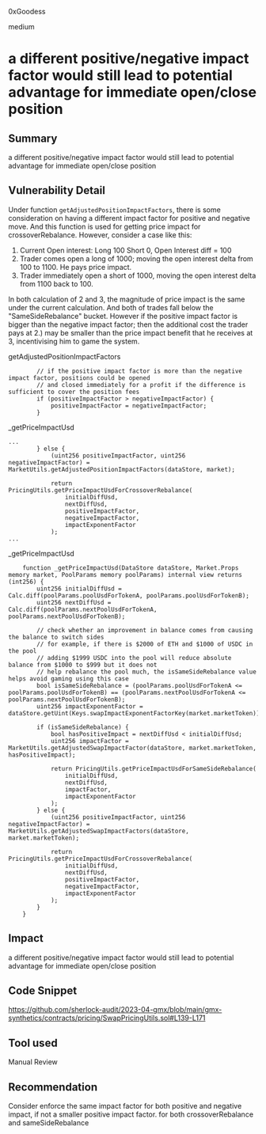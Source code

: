 0xGoodess

medium

# a different positive/negative impact factor would still lead to potential advantage for immediate open/close position

## Summary
a different positive/negative impact factor would still lead to potential advantage for immediate open/close position

## Vulnerability Detail

Under function `getAdjustedPositionImpactFactors`, there is some consideration on having a different impact factor for positive and negative move. And this function is used for getting price impact for crossoverRebalance. However, consider a case like this:

1. Current Open interest: Long 100 Short 0, Open Interest diff = 100
2. Trader comes open a long of 1000; moving the open interest delta from 100 to 1100. He pays price impact.
3. Trader immediately open a short of 1000, moving the open interest delta from 1100 back to 100.

In both calculation of 2 and 3, the magnitude of price impact is the same under the current calculation. And both of trades fall below the "SameSideRebalance" bucket. However if the positive impact factor is bigger than the negative impact factor; then the additional cost the trader pays at 2.) may be smaller than the price impact benefit that he receives at 3, incentivising him to game the system.

getAdjustedPositionImpactFactors
```solidity
        // if the positive impact factor is more than the negative impact factor, positions could be opened
        // and closed immediately for a profit if the difference is sufficient to cover the position fees
        if (positiveImpactFactor > negativeImpactFactor) {
            positiveImpactFactor = negativeImpactFactor;
        }
```

_getPriceImpactUsd
```solidity
...
        } else {
            (uint256 positiveImpactFactor, uint256 negativeImpactFactor) = MarketUtils.getAdjustedPositionImpactFactors(dataStore, market);

            return PricingUtils.getPriceImpactUsdForCrossoverRebalance(
                initialDiffUsd,
                nextDiffUsd,
                positiveImpactFactor,
                negativeImpactFactor,
                impactExponentFactor
            );
...
```
_getPriceImpactUsd
```solidity
    function _getPriceImpactUsd(DataStore dataStore, Market.Props memory market, PoolParams memory poolParams) internal view returns (int256) {
        uint256 initialDiffUsd = Calc.diff(poolParams.poolUsdForTokenA, poolParams.poolUsdForTokenB);
        uint256 nextDiffUsd = Calc.diff(poolParams.nextPoolUsdForTokenA, poolParams.nextPoolUsdForTokenB);

        // check whether an improvement in balance comes from causing the balance to switch sides
        // for example, if there is $2000 of ETH and $1000 of USDC in the pool
        // adding $1999 USDC into the pool will reduce absolute balance from $1000 to $999 but it does not
        // help rebalance the pool much, the isSameSideRebalance value helps avoid gaming using this case
        bool isSameSideRebalance = (poolParams.poolUsdForTokenA <= poolParams.poolUsdForTokenB) == (poolParams.nextPoolUsdForTokenA <= poolParams.nextPoolUsdForTokenB);
        uint256 impactExponentFactor = dataStore.getUint(Keys.swapImpactExponentFactorKey(market.marketToken));

        if (isSameSideRebalance) {
            bool hasPositiveImpact = nextDiffUsd < initialDiffUsd;
            uint256 impactFactor = MarketUtils.getAdjustedSwapImpactFactor(dataStore, market.marketToken, hasPositiveImpact);

            return PricingUtils.getPriceImpactUsdForSameSideRebalance(
                initialDiffUsd,
                nextDiffUsd,
                impactFactor,
                impactExponentFactor
            );
        } else {
            (uint256 positiveImpactFactor, uint256 negativeImpactFactor) = MarketUtils.getAdjustedSwapImpactFactors(dataStore, market.marketToken);

            return PricingUtils.getPriceImpactUsdForCrossoverRebalance(
                initialDiffUsd,
                nextDiffUsd,
                positiveImpactFactor,
                negativeImpactFactor,
                impactExponentFactor
            );
        }
    }
```
## Impact
a different positive/negative impact factor would still lead to potential advantage for immediate open/close position

## Code Snippet
https://github.com/sherlock-audit/2023-04-gmx/blob/main/gmx-synthetics/contracts/pricing/SwapPricingUtils.sol#L139-L171

## Tool used

Manual Review

## Recommendation
Consider enforce the same impact factor for both positive and negative impact, if not a smaller positive impact factor. for both crossoverRebalance and sameSideRebalance